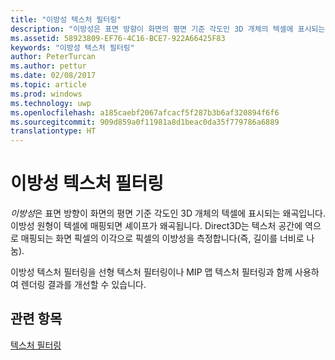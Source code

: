 ```yaml
---
title: "이방성 텍스처 필터링"
description: "이방성은 표면 방향이 화면의 평면 기준 각도인 3D 개체의 텍셀에 표시되는 왜곡입니다. 이방성 원형이 텍셀에 매핑되면 셰이프가 왜곡됩니다."
ms.assetid: 58923809-EF76-4C16-BCE7-922A66425F83
keywords: "이방성 텍스처 필터링"
author: PeterTurcan
ms.author: pettur
ms.date: 02/08/2017
ms.topic: article
ms.prod: windows
ms.technology: uwp
ms.openlocfilehash: a185caebf2067afcacf5f287b3b6af320894f6f6
ms.sourcegitcommit: 909d859a0f11981a8d1beac0da35f779786a6889
translationtype: HT
---
```

# <a name="anisotropic-texture-filtering"></a>이방성 텍스처 필터링


*이방성*은 표면 방향이 화면의 평면 기준 각도인 3D 개체의 텍셀에 표시되는 왜곡입니다. 이방성 원형이 텍셀에 매핑되면 셰이프가 왜곡됩니다. Direct3D는 텍스처 공간에 역으로 매핑되는 화면 픽셀의 이각으로 픽셀의 이방성을 측정합니다(즉, 길이를 너비로 나눔).

이방성 텍스처 필터링을 선형 텍스처 필터링이나 MIP 맵 텍스처 필터링과 함께 사용하여 렌더링 결과를 개선할 수 있습니다.

## <a name="span-idrelated-topicsspanrelated-topics"></a><span id="related-topics"></span>관련 항목


[텍스처 필터링](texture-filtering.md)

 

 





